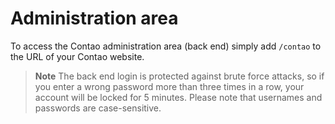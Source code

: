 # Administration area

To access the Contao administration area (back end) simply add `/contao` to the
URL of your Contao website.

> **Note** The back end login is protected against brute force attacks, so if
you enter a wrong password more than three times in a row, your account will be
locked for 5 minutes. Please note that usernames and passwords are case-sensitive.
